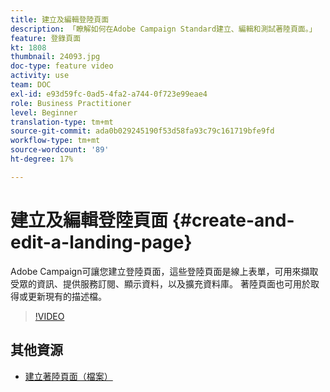 ```yaml
---
title: 建立及編輯登陸頁面
description: 「瞭解如何在Adobe Campaign Standard建立、編輯和測試著陸頁面。」
feature: 登錄頁面
kt: 1808
thumbnail: 24093.jpg
doc-type: feature video
activity: use
team: DOC
exl-id: e93d59fc-0ad5-4fa2-a744-0f723e99eae4
role: Business Practitioner
level: Beginner
translation-type: tm+mt
source-git-commit: ada0b029245190f53d58fa93c79c161719bfe9fd
workflow-type: tm+mt
source-wordcount: '89'
ht-degree: 17%

---
```


# 建立及編輯登陸頁面 {#create-and-edit-a-landing-page}

Adobe Campaign可讓您建立登陸頁面，這些登陸頁面是線上表單，可用來擷取受眾的資訊、提供服務訂閱、顯示資料，以及擴充資料庫。 著陸頁面也可用於取得或更新現有的描述檔。

>[!VIDEO](https://video.tv.adobe.com/v/24093?quality=12)

## 其他資源

* [建立著陸頁面（檔案）](https://docs.campaign.adobe.com/doc/standard/getting_started/en/ACS_CreateLandingPage.html)
